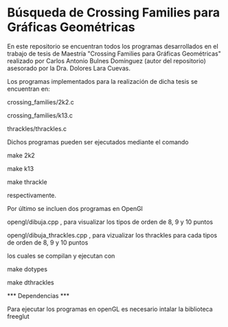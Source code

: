 # Búsqueda de Crossing Families para Gráficas Geométricas

En este repositorio se encuentran todos los programas desarrollados en el trabajo de tesis de Maestría "Crossing Families para Gráficas Geométricas" realizado por Carlos Antonio Bulnes Domínguez (autor del repositorio) asesorado por la Dra. Dolores Lara Cuevas.

Los programas implementados para la realización de dicha tesis se encuentran en:

crossing_families/2k2.c

crossing_families/k13.c

thrackles/thrackles.c

Dichos programas pueden ser ejecutados mediante el comando 

make 2k2

make k13

make thrackle

respectivamente.


Por último se incluen dos programas en OpenGl 

opengl/dibuja.cpp , para visualizar los tipos de orden de 8, 9 y 10 puntos

opengl/dibuja_thrackles.cpp , para vizualizar los thrackles para cada tipos de orden de 8, 9 y 10 puntos

los cuales se compilan y ejecutan con

make dotypes

make dthrackles


*** Dependencias ***

Para ejecutar los programas en openGL es necesario intalar la biblioteca freeglut

